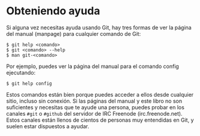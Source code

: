 # Obteniendo ayuda

Si alguna vez necesitas ayuda usando Git, hay tres formas de ver la página del manual (manpage) para cualquier comando de Git:

	$ git help <comando>
	$ git <comando> --help
	$ man git-<comando>

Por ejemplo, puedes ver la página del manual para el comando config ejecutando:

	$ git help config

Estos comandos están bien porque puedes acceder a ellos desde cualquier sitio, incluso sin conexión. Si las páginas del manual y este libro no son suficientes y necesitas que te ayude una persona, puedes probar en los canales `#git` o `#github` del servidor de IRC Freenode (irc.freenode.net). Estos canales están llenos de cientos de personas muy entendidas en Git, y suelen estar dispuestos a ayudar.
